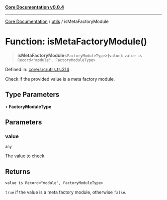 [**Core Documentation v0.0.4**](../../README.md)

***

[Core Documentation](../../modules.md) / [utils](../README.md) / isMetaFactoryModule

# Function: isMetaFactoryModule()

> **isMetaFactoryModule**\<`FactoryModuleType`\>(`value`): `value is Record<"module", FactoryModuleType>`

Defined in: [core/src/utils.ts:314](https://github.com/stonemjs/core/blob/93efe04ef1a71ad6f49c3b315da54d45ace50f23/src/utils.ts#L314)

Check if the provided value is a meta factory module.

## Type Parameters

• **FactoryModuleType**

## Parameters

### value

`any`

The value to check.

## Returns

`value is Record<"module", FactoryModuleType>`

`true` if the value is a meta factory module, otherwise `false`.
